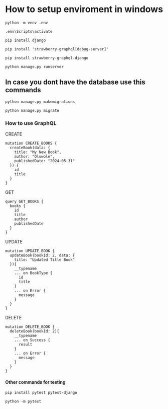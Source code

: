 # How to setup enviroment in windows

```
python -m venv .env

.env\Scripts\activate

pip install django

pip install 'strawberry-graphql[debug-server]'

pip install strawberry-graphql-django

python manage.py runserver
```

## In case you dont have the database use this commands

```
python manage.py makemigrations

python manage.py migrate
```

### How to use GraphQL

CREATE

```
mutation CREATE_BOOKS {
  createBook(data: {
    title: "My New Book",
    author: "Oluwole",
    publishedDate: "2024-05-31"
  }) {
    id
    title
  }
}
```

GET

```
query GET_BOOKS {
  books {
    id
    title
    author
    publishedDate
  }
}
```

UPDATE

```
mutation UPDATE_BOOK {
  updateBook(bookId: 2, data: {
    title: "Updated Title Book"
  }){
    __typename
    ... on BookType {
      id
      title
    }
    ... on Error {
      message
    }
  }
}
```

DELETE

```
mutation DELETE_BOOK {
  deleteBook(bookId: 2){
    __typename
    ... on Success {
      result
    }
    ... on Error {
      message
    }
  }
}
```

#### Other commands for testing

```
pip install pytest pytest-django

python -m pytest
```
